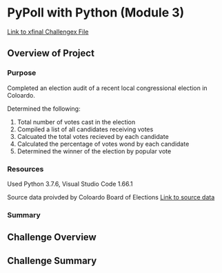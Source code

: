 # PyPoll with Python (Module 3)

[Link to xfinal Challengex File](xxxx)

## Overview of Project

### Purpose
Completed an election audit of a recent local congressional election in Coloardo.

Determined the following:
1. Total number of votes cast in the election
2. Compiled a list of all candidates receiving votes
3. Calcuated the total votes recieved by each candidate
4. Calculated the percentage of votes wond by each candidate
5. Determined the winner of the election by popular vote

### Resources

Used Python 3.7.6, Visual Studio Code 1.66.1

Source data proivded by Coloardo Board of Elections
[Link to source data](election_results.csv)

### Summary



## Challenge Overview

## Challenge Summary
